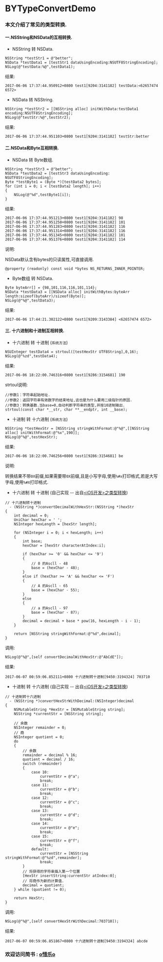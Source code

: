 # BYTypeConvertDemo

### 本文介绍了常见的类型转换.

#### 一.NSString和NSData的互相转换.

- NSString 转 NSData.

```objc
NSString *testStr1 = @"better";
NSData *testData1 = [testStr1 dataUsingEncoding:NSUTF8StringEncoding];
NSLog(@"testData:%@",testData1);
```

结果:

```objc
2017-06-06 17:37:44.950912+0800 test1[9204:3141182] testData:<62657474 6572>
```

- NSData 转 NSString.

```objc
NSString *testStr2 = [[NSString alloc] initWithData:testData1 encoding:NSUTF8StringEncoding];
NSLog(@"testStr:%@",testStr2);
```

结果:

```objc
2017-06-06 17:37:44.951103+0800 test1[9204:3141182] testStr:better
```

#### 二.NSData和Byte互相转换.

- NSData 转 Byte数组.

```objc
NSString *testStr3 = @"better";
NSData *testData2 = [testStr3 dataUsingEncoding: NSUTF8StringEncoding];
Byte *testByte1 = (Byte *)[testData2 bytes];
for (int i = 0; i < [testData2 length]; i++)
{
    NSLog(@"%d",testByte1[i]);
}
```

结果:

```objc
2017-06-06 17:37:44.951213+0800 test1[9204:3141182] 98
2017-06-06 17:37:44.951250+0800 test1[9204:3141182] 101
2017-06-06 17:37:44.951283+0800 test1[9204:3141182] 116
2017-06-06 17:37:44.951314+0800 test1[9204:3141182] 116
2017-06-06 17:37:44.951345+0800 test1[9204:3141182] 101
2017-06-06 17:37:44.951376+0800 test1[9204:3141182] 114
```

说明:

NSData默认含有bytes的只读属性,可直接调用.

```objc
@property (readonly) const void *bytes NS_RETURNS_INNER_POINTER;
```

- Byte数组 转 NSData.

```objc
Byte byteArr[] = {98,101,116,116,101,114};
NSData *testData3 = [[NSData alloc] initWithBytes:byteArr length:sizeof(byteArr)/sizeof(Byte)];
NSLog(@"%@",testData3);
```

结果:

```objc
2017-06-06 17:44:21.302122+0800 test1[9209:3143384] <62657474 6572>
```

#### 三. 十六进制和十进制互相转换.

- 十六进制 转 十进制 (`系统方法`)

```objc
NSUInteger testData4 = strtoul([testHexStr UTF8String],0,16);
NSLog(@"%zd",testData4);
```

结果:

```objc
2017-06-06 18:22:00.746316+0800 test1[9286:3154681] 190
```

strtoul说明:

```objc
//参数1：字符串起始地址.
//参数2：返回字符串有效数字的结束地址,这也是为什么要用二级指针的原因.
//参数3：转换基数.当base=0,自动判断字符串的类型,并按10进制输出.
strtoul(const char *__str, char **__endptr, int __base);
```

- 十进制 转 十六进制 (`系统方法`)

```objc
NSString *testHexStr = [NSString stringWithFormat:@"%@",[[NSString alloc] initWithFormat:@"%x",190]];
NSLog(@"%@",testHexStr);
```

结果:

```objc
2017-06-06 18:22:00.746256+0800 test1[9286:3154681] be
```

说明:

转换结果不带`0X`前缀,如果需要带`0X`前缀,且是小写字母,使用`%#x`打印格式,若是大写字母,使用`%#X`打印格式.

- 十六进制 转 十进制 (自己实现 -- 出自[<iOS开发>之类型转换](http://www.jianshu.com/p/abd5e7f9b878))

```objc
// 十六进制转十进制
  - (NSString *)convertDecimalWithHexStr:(NSString *)hexStr
{
    int decimal = 0;
    UniChar hexChar = ' ';
    NSInteger hexLength = [hexStr length];
    
    for (NSInteger i = 0; i < hexLength; i++)
    {
        int base;
        hexChar = [hexStr characterAtIndex:i];
        
        if (hexChar >= '0' && hexChar <= '9')
        {
            // 0 的Ascll - 48
            base = (hexChar - 48);
        }
        else if (hexChar >= 'A' && hexChar <= 'F')
        {
            // A 的Ascll - 65
            base = (hexChar - 55);
        }
        else
        {
            // a 的Ascll - 97
            base = (hexChar - 87);
        }
        decimal = decimal + base * pow(16, hexLength - i - 1);
    }
    
    return [NSString stringWithFormat:@"%d",decimal];
}
```

调用:

```objc
NSLog(@"%@",[self convertDecimalWithHexStr:@"AbCdE"]);
```

结果:

```objc
2017-06-07 00:59:06.852111+0800 十六进制转十进制[9450:3194324] 703710
```

- 十进制 转 十六进制 (自己实现 -- 出自[<iOS开发>之类型转换](http://www.jianshu.com/p/abd5e7f9b878))

```objc
// 十进制转十六进制
  - (NSString *)convertHexStrWithDecimal:(NSInteger)decimal
{
    NSMutableString *HexStr = [NSMutableString string];
    NSString *currentStr = [NSString string];
    
    // 余数
    NSInteger remainder = 0;
    // 商
    NSInteger quotient = 0;
    do
    {
        // 余数
        remainder = decimal % 16;
        quotient = decimal / 16;
        switch (remainder)
        {
            case 10:
                currentStr = @"a";
                break;
            case 11:
                currentStr = @"b";
                break;
            case 12:
                currentStr = @"c";
                break;
            case 13:
                currentStr = @"d";
                break;
            case 14:
                currentStr = @"e";
                break;
            case 15:
                currentStr = @"f";
                break;
            default:
                currentStr = [NSString stringWithFormat:@"%zd",remainder];
                break;
        }
        // 将获得的字符串插入第一个位置
        [HexStr insertString:currentStr atIndex:0];
        // 将商作为新的计算值.
        decimal = quotient;
    } while (quotient != 0);
    
    return HexStr;
}
```

调用:

```objc
NSLog(@"%@",[self convertHexStrWithDecimal:703710]);
```

结果:

```objc
2017-06-07 00:59:06.851867+0800 十六进制转十进制[9450:3194324] abcde
```

### 欢迎访问简书 : [o惜乐o](http://www.jianshu.com/p/abd5e7f9b878)
